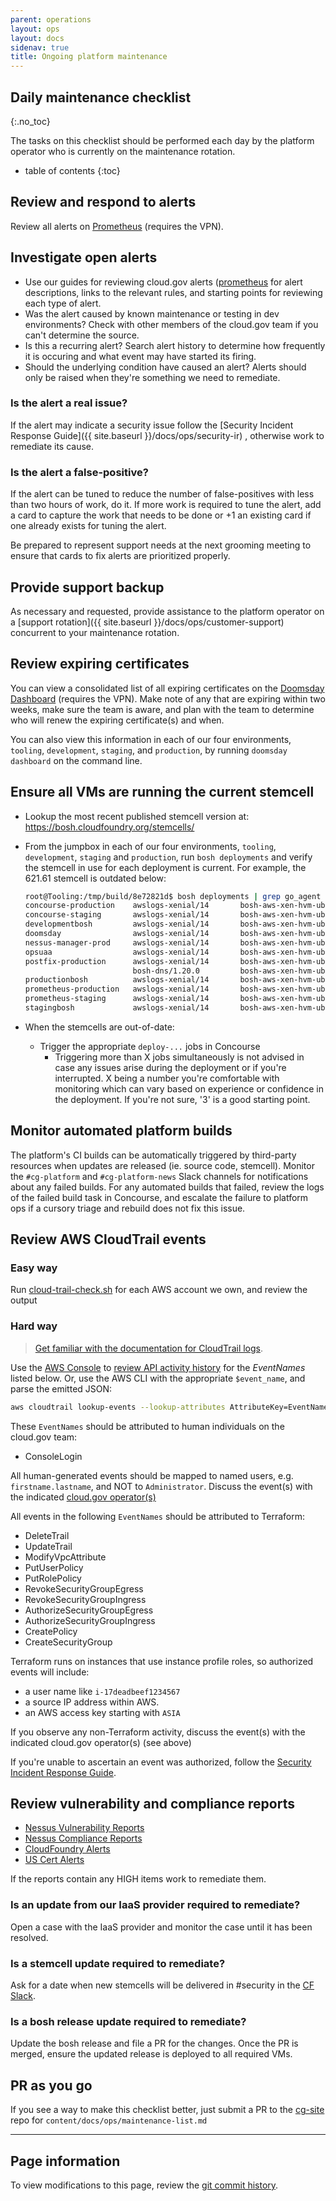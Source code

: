 ```yaml
---
parent: operations
layout: ops
layout: docs
sidenav: true
title: Ongoing platform maintenance
---
```




## Daily maintenance checklist
{:.no_toc}

The tasks on this checklist should be performed each day by the platform operator who is currently on the maintenance rotation.

- table of contents
{:toc}

## Review and respond to alerts

Review all alerts on [Prometheus](https://prometheus.fr.cloud.gov/alerts) (requires the VPN).

## Investigate open alerts

- Use our guides for reviewing cloud.gov alerts ([prometheus](https://github.com/cloud-gov/cg-deploy-prometheus/tree/master/bosh) for alert descriptions, links to the relevant rules, and starting points for reviewing each type of alert.
- Was the alert caused by known maintenance or testing in dev environments? Check with other members of the cloud.gov team if you can't determine the source.
- Is this a recurring alert? Search alert history to determine how frequently it is occuring and what event may have started its firing.
- Should the underlying condition have caused an alert? Alerts should only be raised when they're something we need to remediate.

### Is the alert a real issue?

If the alert may indicate a security issue follow the
[Security Incident Response Guide]({{ site.baseurl }}/docs/ops/security-ir)
, otherwise work to remediate its cause.

### Is the alert a false-positive?

If the alert can be tuned to reduce the number of false-positives with less than
two hours of work, do it.  If more work is required to tune the alert, add a card
to capture the work that needs to be done or +1 an existing card if one already
exists for tuning the alert.

Be prepared to represent support needs at the next grooming meeting to ensure
that cards to fix alerts are prioritized properly.

## Provide support backup

As necessary and requested, provide assistance to the platform operator on a [support rotation]({{ site.baseurl }}/docs/ops/customer-support) concurrent to your maintenance rotation.

## Review expiring certificates

You can view a consolidated list of all expiring certificates on the [Doomsday Dashboard](https://doomsday.fr.cloud.gov/) (requires the VPN). Make note of any that are expiring within two weeks, make sure the team is aware, and plan with the team to
determine who will renew the expiring certificate(s) and when.

You can also view this information in each of our four environments, `tooling`, `development`, `staging`, and `production`, by running `doomsday dashboard` on the command line.

## Ensure all VMs are running the current stemcell

- Lookup the most recent published stemcell version at: <https://bosh.cloudfoundry.org/stemcells/>

- From the jumpbox in each of our four environments, `tooling`, `development`,
  `staging` and `production`, run `bosh deployments` and verify the stemcell in
  use for each deployment is current. For example, the 621.61 stemcell is
  outdated below:

  ```sh
  root@Tooling:/tmp/build/8e72821d$ bosh deployments | grep go_agent
  concourse-production    awslogs-xenial/14       bosh-aws-xen-hvm-ubuntu-xenial-go_agent/621.64  -
  concourse-staging       awslogs-xenial/14       bosh-aws-xen-hvm-ubuntu-xenial-go_agent/621.64  -
  developmentbosh         awslogs-xenial/14       bosh-aws-xen-hvm-ubuntu-xenial-go_agent/621.64  -
  doomsday                awslogs-xenial/14       bosh-aws-xen-hvm-ubuntu-xenial-go_agent/621.64  -
  nessus-manager-prod     awslogs-xenial/14       bosh-aws-xen-hvm-ubuntu-xenial-go_agent/621.64  -
  opsuaa                  awslogs-xenial/14       bosh-aws-xen-hvm-ubuntu-xenial-go_agent/621.64  -
  postfix-production      awslogs-xenial/14       bosh-aws-xen-hvm-ubuntu-xenial-go_agent/621.61  -
                          bosh-dns/1.20.0         bosh-aws-xen-hvm-ubuntu-xenial-go_agent/621.64
  productionbosh          awslogs-xenial/14       bosh-aws-xen-hvm-ubuntu-xenial-go_agent/621.64  -
  prometheus-production   awslogs-xenial/14       bosh-aws-xen-hvm-ubuntu-xenial-go_agent/621.64  -
  prometheus-staging      awslogs-xenial/14       bosh-aws-xen-hvm-ubuntu-xenial-go_agent/621.64  -
  stagingbosh             awslogs-xenial/14       bosh-aws-xen-hvm-ubuntu-xenial-go_agent/621.64  -
  ```

- When the stemcells are out-of-date:
  - Trigger the appropriate `deploy-...` jobs in Concourse
    - Triggering more than X jobs simultaneously is not advised in case any
      issues arise during the deployment or if you're interrupted. X being a
      number you're comfortable with monitoring which can vary based on
      experience or confidence in the deployment.  If you're not sure, '3' is a
      good starting point.

## Monitor automated platform builds

The platform's CI builds can be automatically triggered by third-party resources when updates are released (ie. source code, stemcell). Monitor the `#cg-platform` and `#cg-platform-news` Slack channels for notifications about any failed builds. For any automated builds that failed, review the logs of the failed build task in Concourse, and escalate the failure to platform ops if a cursory triage and rebuild does not fix this issue.

## Review AWS CloudTrail events

### Easy way

Run [cloud-trail-check.sh](https://github.com/cloud-gov/cg-scripts/blob/master/cloudtrail-check.sh) for each AWS account we own,
and review the output

### Hard way

> [Get familiar with the documentation for CloudTrail logs](http://docs.aws.amazon.com/IAM/latest/UserGuide/cloudtrail-integration.html).

Use the [AWS Console](http://docs.aws.amazon.com/govcloud-us/latest/UserGuide/govcloud-console.html)
to [review API activity history](http://docs.aws.amazon.com/awscloudtrail/latest/userguide/view-cloudtrail-events-console.html)
for the _EventNames_ listed below.
Or, use the AWS CLI with the appropriate `$event_name`, and parse the emitted JSON:

```sh
aws cloudtrail lookup-events --lookup-attributes AttributeKey=EventName,AttributeValue=$event_name
```

These `EventNames` should be attributed to human individuals on the cloud.gov team:

- ConsoleLogin

All human-generated events should be mapped to named users, e.g. `firstname.lastname`, and NOT to `Administrator`.
Discuss the event(s) with the indicated [cloud.gov operator(s)](https://docs.google.com/spreadsheets/d/1mW3tphZ98ExmMxLHPogSpTq8DzYr5Oh8_SHnOTvjRWM/edit)

All events in the following `EventNames` should be attributed to Terraform:

- DeleteTrail
- UpdateTrail
- ModifyVpcAttribute
- PutUserPolicy
- PutRolePolicy
- RevokeSecurityGroupEgress
- RevokeSecurityGroupIngress
- AuthorizeSecurityGroupEgress
- AuthorizeSecurityGroupIngress
- CreatePolicy
- CreateSecurityGroup

Terraform runs on instances that use instance profile roles, so authorized events will include:

- a user name like `i-17deadbeef1234567`
- a source IP address within AWS.
- an AWS access key starting with `ASIA`

If you observe any non-Terraform activity, discuss the event(s) with the
indicated cloud.gov operator(s) (see above)

If you're unable to ascertain an event was authorized, follow the
[Security Incident Response Guide]({{site.baseurl}}/docs/ops/security-ir).

## Review vulnerability and compliance reports

- [Nessus Vulnerability Reports](https://nessus.fr.cloud.gov/)
- [Nessus Compliance Reports](https://nessus.fr.cloud.gov/)
- [CloudFoundry Alerts](https://www.cloudfoundry.org/category/security/)
- [US Cert Alerts](https://www.us-cert.gov/ncas/alerts)

If the reports contain any HIGH items work to remediate them.

### Is an update from our IaaS provider required to remediate?

Open a case with the IaaS provider and monitor the case until it has been
resolved.

### Is a stemcell update required to remediate?

Ask for a date when new stemcells will be delivered in #security in the
[CF Slack](https://cloudfoundry.slack.com/).

### Is a bosh release update required to remediate?

Update the bosh release and file a PR for the changes.  Once the PR is merged,
ensure the updated release is deployed to all required VMs.

## PR as you go

If you see a way to make this checklist better, just submit a PR to the
[cg-site](https://github.com/cloud-gov/cg-site) repo for `content/docs/ops/maintenance-list.md`

---

## Page information

To view modifications to this page, review the [git commit history](https://github.com/cloud-gov/cg-site/commits/master/_docs/ops/maintenance-list.md).
